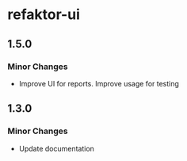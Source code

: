 # refaktor-ui

## 1.5.0

### Minor Changes

- Improve UI for reports. Improve usage for testing

## 1.3.0

### Minor Changes

- Update documentation
